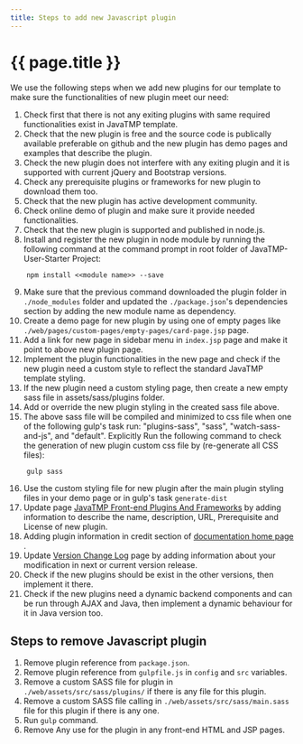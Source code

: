```yaml
---
title: Steps to add new Javascript plugin
---
```

# {{ page.title }}
We use the following steps when we add new plugins for our template to make sure the functionalities of new plugin meet our need:

1.  Check first that there is not any exiting plugins with same required functionalities exist in JavaTMP template.
2.  Check that the new plugin is free and the source code is publically available preferable on github
and the new plugin has demo pages and examples that describe the plugin.
3.  Check the new plugin does not interfere with any exiting plugin and it is supported with current jQuery and Bootstrap versions.
4.  Check any prerequisite plugins or frameworks for new plugin to download them too.
5.  Check that the new plugin has active development community.
6.  Check online demo of plugin and make sure it provide needed functionalities.
7.  Check that the new plugin is supported and published in node.js.
8.  Install and register the new plugin in node module by running the following command
at the command prompt in root folder of JavaTMP-User-Starter Project:
```
    npm install <<module name>> --save
```
9.  Make sure that the previous command downloaded the plugin folder in `./node_modules` folder
and updated the `./package.json`'s dependencies section by adding the new module name as dependency.
10.  Create a demo page for new plugin by using one of empty pages like `./web/pages/custom-pages/empty-pages/card-page.jsp` page.
11.  Add a link for new page in sidebar menu in `index.jsp` page and make it point to above new plugin page.
12.  Implement the plugin functionalities in the new page and check if the new plugin need a custom style to reflect
the standard JavaTMP template styling.
13.  If the new plugin need a custom styling page, then create a new empty sass file in assets/sass/plugins folder.
14.  Add or override the new plugin styling in the created sass file above.
15.  The above sass file will be compiled and minimized to css file when one of
the following gulp's task run: "plugins-sass", "sass", "watch-sass-and-js", and "default".
Explicitly Run the following command to check the generation of new plugin custom css file by (re-generate all CSS files):
```
    gulp sass
```
16.  Use the custom styling file for new plugin after the main plugin styling files in your demo page
or in gulp's task `generate-dist`
17.  Update page [JavaTMP Front-end Plugins And Frameworks](/pages/reference/javatmp-front-end-plugins-and-frameworks)
by adding information to  describe the name, description, URL, Prerequisite and License of new plugin.
18.  Adding plugin information in credit section of
[documentation home page](/pages/java-bootstrap-admin-dashboard-template "Java Bootstrap Admin and Dashboard Template") .
19.  Update [Version Change Log](/pages/java-bootstrap-template-versions-change-log)
page by adding information about your modification in next or current version release.
20.  Check if the new plugins should be exist in the other versions, then implement it there.
21.  Check if the new plugins need a dynamic backend components and can be run through AJAX and Java,
then implement a dynamic behaviour for it in Java version too.

## Steps to remove Javascript plugin
1. Remove plugin reference from `package.json`.
2. Remove plugin reference from `gulpfile.js` in `config` and `src` variables.
3. Remove a custom SASS file for plugin in `./web/assets/src/sass/plugins/` if there is any file for this plugin.
4. Remove a custom SASS file calling in `./web/assets/src/sass/main.sass` file for this plugin if there is any one.
5. Run `gulp` command.
6. Remove Any use for the plugin in any front-end HTML and JSP pages.